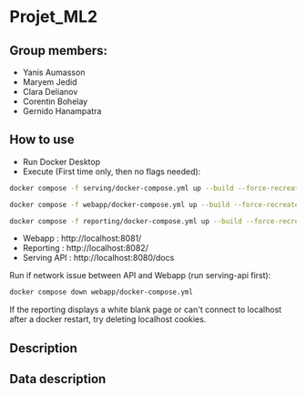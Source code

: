 # Projet_ML2

## Group members:

- Yanis Aumasson
- Maryem Jedid
- Clara Delianov
- Corentin Bohelay
- Gernido Hanampatra

## How to use

- Run Docker Desktop
- Execute (First time only, then no flags needed):

```bash
docker compose -f serving/docker-compose.yml up --build --force-recreate
```

```bash
docker compose -f webapp/docker-compose.yml up --build --force-recreate
```

```bash
docker compose -f reporting/docker-compose.yml up --build --force-recreate
```

- Webapp : http://localhost:8081/
- Reporting : http://localhost:8082/
- Serving API : http://localhost:8080/docs

Run if network issue between API and Webapp (run serving-api first):

```bash
docker compose down webapp/docker-compose.yml
```

If the reporting displays a white blank page or can't connect to localhost after a docker restart, try deleting localhost cookies.

## Description

## Data description

